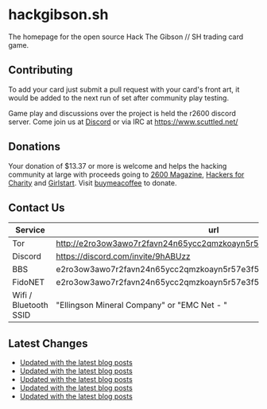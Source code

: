 # hackgibson.sh
The homepage for the open source Hack The Gibson // SH trading card game.


## Contributing

To add your card just submit a pull request with your card's front art, it would be added to the next run of set after community play testing.

Game play and discussions over the project is held the r2600 discord server. Come join us at [Discord](https://discord.com/invite/9hABUzz) or via IRC at https://www.scuttled.net/


## Donations

Your donation of $13.37 or more is welcome and helps the hacking community at large with proceeds going to [2600 Magazine](https://2600.com/), [Hackers for Charity](https://hackersforcharity.org) and [Girlstart](https://girlstart.org).  Visit [buymeacoffee](https://www.buymeacoffee.com/hackgibson.sh) to donate.


## Contact Us

Service | url
-|-
Tor | http://e2ro3ow3awo7r2favn24n65ycc2qmzkoayn5r57e3f56nvjwdcgg32ad.onion
Discord | https://discord.com/invite/9hABUzz
BBS | e2ro3ow3awo7r2favn24n65ycc2qmzkoayn5r57e3f56nvjwdcgg32ad.onion:23
FidoNET | e2ro3ow3awo7r2favn24n65ycc2qmzkoayn5r57e3f56nvjwdcgg32ad.onion:24554
Wifi / Bluetooth SSID | "Ellingson Mineral Company" or "EMC Net - <fidonet address>"

## Latest Changes
<!-- BLOG-POST-LIST:START -->
- [Updated with the latest blog posts](https://github.com/DFW2600/hackgibson.sh/commit/62058dd1051a33ae4a9c8165f721c3fff34c5451)
- [Updated with the latest blog posts](https://github.com/DFW2600/hackgibson.sh/commit/c4f28b959247ba7611f6951c3f84d983e535b9c9)
- [Updated with the latest blog posts](https://github.com/DFW2600/hackgibson.sh/commit/060e5c57358b3bfac7e5c4a977e173367baedc17)
- [Updated with the latest blog posts](https://github.com/DFW2600/hackgibson.sh/commit/702e240cd3b24a67843ffe5b2eab2e2b30285c1c)
- [Updated with the latest blog posts](https://github.com/DFW2600/hackgibson.sh/commit/a19f4f0069aa6bb5bfe4af1ea4692126fe297baf)
<!-- BLOG-POST-LIST:END -->
